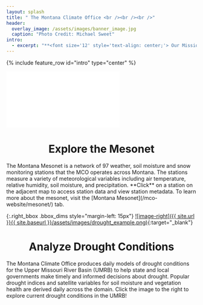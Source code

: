 ```yaml
---
layout: splash
title: " The Montana Climate Office <br /><br /><br />"
header:
  overlay_image: /assets/images/banner_image.jpg
  caption: "Photo Credit: Michael Sweet"
intro: 
  - excerpt: "**<font size='12' style='text-align: center;'> Our Mission</font>** <br /> The Montana Climate Office aims to provide high-quality, timely, relevant, and scientifically based climate, drought and water resources information information and services to Montanans. As Montana's official climate data stewards, we strive to provide information for specific sectors of interest by either geography or industry, and assist stakeholders in adapting climate products to their needs."
---
```


{% include feature_row id="intro" type="center" %}

<div class="left_bbox bbox_dims"><iframe class="iframe_size" src="assets/maps/mesonet_map.html" frameborder="0px" float="left"></iframe></div>

<h1 style="text-align: center;">Explore the Mesonet</h1>
The Montana Mesonet is a network of 97 weather, soil moisture and snow monitoring stations that the MCO operates across Montana. The stations measure a variety of meteorological variables including air temperature, relative humidity, soil moisture, and precipitation. **Click** on a station on the adjacent map to access station data and view station metadata. To learn more about the mesonet, visit the [Montana Mesonet](/mco-website/mesonet/) tab.

<!-- This makes a nice horizontal rule between sections. -->
<div class="feature__wrapper"></div>

{:.right_bbox .bbox_dims style="margin-left: 15px"}
[![image-right]({{ site.url }}{{ site.baseurl }}/assets/images/drought_example.png)](https://drought.climate.umt.edu/){:target="_blank"}

<h1 style="text-align: center;">Analyze Drought Conditions</h1>
The Montana Climate Office produces daily models of drought conditions for the Upper Missouri River Basin (UMRB) to help state and local governments make timely and informed decisions about drought. Popular drought indices and satellite variables for soil moisture and vegetation health are derived daily across the domain. Click the image to the right to explore current drought conditions in the UMRB!

<!-- This makes a nice horizontal rule between sections. -->
<div class="feature__wrapper"></div>

<!-- <div class='jekyll-twitter-plugin scroll_box left_bbox bbox_dims' align="left">
    {% twitter https://twitter.com/mt_climate maxwidth=1000 limit=5 %}
</div>

<h1 style="text-align: center;">Follow us on Twitter</h1>
Stay up to date on the latest news regarding the Montana Climate Office by following our Twitter account! Our Twitter gives updates of new station installations, provides weather and climate updates across Montana, and gives overviews of in-depth analyses of climate in Montana.  -->